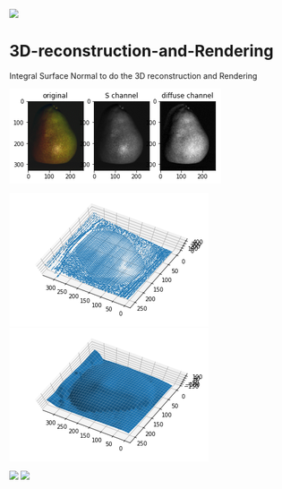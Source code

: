 ![](https://img.shields.io/badge/language-python-orange.svg)

# 3D-reconstruction-and-Rendering
Integral Surface Normal to do the 3D reconstruction and Rendering

![RGB image](./output_15_0.png?raw=true ("RGB image")) 

![Diffuse image](./output_22_2.png?raw=true ("Diffuse image")) ![Depth image](./output_22_4.png?raw=true ("Depth image"))





[![](https://img.shields.io/badge/常联系-click_for_contact-green.svg)](https://github.com/l5shi/__Overview__/blob/master/thanks/README.md)
[![](https://img.shields.io/badge/Donate-支付宝|微信|Venmo-blue.svg)](https://github.com/l5shi/__Overview__/blob/master/thanks/README.md)
